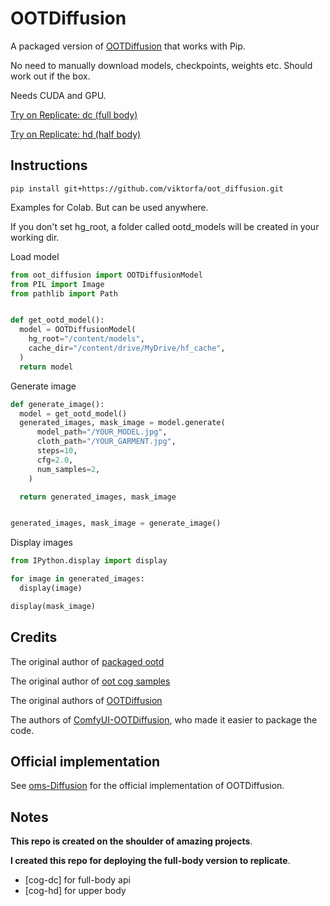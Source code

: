 # OOTDiffusion

A packaged version of [OOTDiffusion](https://github.com/levihsu/OOTDiffusion) that works with Pip.

No need to manually download models, checkpoints, weights etc. Should work out if the box.

Needs CUDA and GPU.

[Try on Replicate: dc (full body)](https://replicate.com/qiweiii/oot_diffusion_dc)

<!-- [Try on Replicate: hd (half body)](https://replicate.com/qiweiii/oot_diffusion_hd) -->
[Try on Replicate: hd (half body)](https://replicate.com/viktorfa/oot_diffusion)


## Instructions

`pip install git+https://github.com/viktorfa/oot_diffusion.git`

Examples for Colab. But can be used anywhere.

If you don't set hg_root, a folder called ootd_models will be created in your working dir.

Load model
```python
from oot_diffusion import OOTDiffusionModel
from PIL import Image
from pathlib import Path


def get_ootd_model():
  model = OOTDiffusionModel(
    hg_root="/content/models",
    cache_dir="/content/drive/MyDrive/hf_cache",
  )
  return model
```

Generate image
```python
def generate_image():
  model = get_ootd_model()
  generated_images, mask_image = model.generate(
      model_path="/YOUR_MODEL.jpg",
      cloth_path="/YOUR_GARMENT.jpg",
      steps=10,
      cfg=2.0,
      num_samples=2,
    )

  return generated_images, mask_image


generated_images, mask_image = generate_image()
```

Display images

```python
from IPython.display import display

for image in generated_images:
  display(image)

display(mask_image)
```


## Credits

The original author of [packaged ootd](https://github.com/viktorfa/oot_diffusion)

The original author of [oot cog samples](https://github.com/viktorfa/oot_cog_samples)

The original authors of [OOTDiffusion](https://github.com/levihsu/OOTDiffusion)

The authors of [ComfyUI-OOTDiffusion](https://github.com/AuroBit/ComfyUI-OOTDiffusion), who made it easier to package the code.

## Official implementation

See [oms-Diffusion](https://github.com/ShineChen1024/oms-Diffusion) for the official implementation of OOTDiffusion.



## Notes

**This repo is created on the shoulder of amazing projects**.

**I created this repo for deploying the full-body version to replicate**.
  - [cog-dc] for full-body api
  - [cog-hd] for upper body
